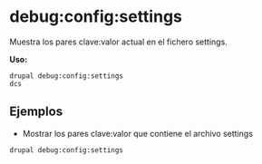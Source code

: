 # debug:config:settings
Muestra los pares clave:valor actual en el fichero settings.

**Uso:**
```
drupal debug:config:settings
dcs
```

## Ejemplos
* Mostrar los pares clave:valor que contiene el archivo settings
```
drupal debug:config:settings
```
